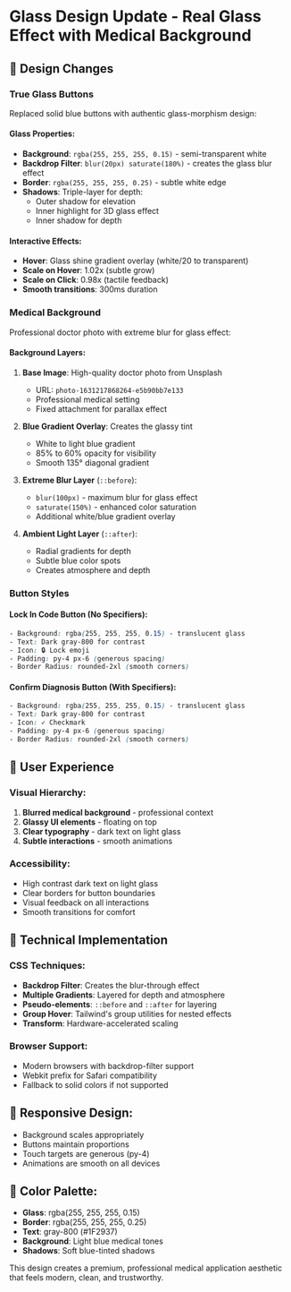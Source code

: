 # Glass Design Update - Real Glass Effect with Medical Background

## 🎨 Design Changes

### **True Glass Buttons**
Replaced solid blue buttons with authentic glass-morphism design:

#### Glass Properties:
- **Background**: `rgba(255, 255, 255, 0.15)` - semi-transparent white
- **Backdrop Filter**: `blur(20px) saturate(180%)` - creates the glass blur effect
- **Border**: `rgba(255, 255, 255, 0.25)` - subtle white edge
- **Shadows**: Triple-layer for depth:
  - Outer shadow for elevation
  - Inner highlight for 3D glass effect
  - Inner shadow for depth

#### Interactive Effects:
- **Hover**: Glass shine gradient overlay (white/20 to transparent)
- **Scale on Hover**: 1.02x (subtle grow)
- **Scale on Click**: 0.98x (tactile feedback)
- **Smooth transitions**: 300ms duration

### **Medical Background**
Professional doctor photo with extreme blur for glass effect:

#### Background Layers:
1. **Base Image**: High-quality doctor photo from Unsplash
   - URL: `photo-1631217868264-e5b90bb7e133`
   - Professional medical setting
   - Fixed attachment for parallax effect

2. **Blue Gradient Overlay**: Creates the glassy tint
   - White to light blue gradient
   - 85% to 60% opacity for visibility
   - Smooth 135° diagonal gradient

3. **Extreme Blur Layer** (`::before`):
   - `blur(100px)` - maximum blur for glass effect
   - `saturate(150%)` - enhanced color saturation
   - Additional white/blue gradient overlay

4. **Ambient Light Layer** (`::after`):
   - Radial gradients for depth
   - Subtle blue color spots
   - Creates atmosphere and depth

### **Button Styles**

#### Lock In Code Button (No Specifiers):
```css
- Background: rgba(255, 255, 255, 0.15) - translucent glass
- Text: Dark gray-800 for contrast
- Icon: 🔒 Lock emoji
- Padding: py-4 px-6 (generous spacing)
- Border Radius: rounded-2xl (smooth corners)
```

#### Confirm Diagnosis Button (With Specifiers):
```css
- Background: rgba(255, 255, 255, 0.15) - translucent glass
- Text: Dark gray-800 for contrast
- Icon: ✓ Checkmark
- Padding: py-4 px-6 (generous spacing)
- Border Radius: rounded-2xl (smooth corners)
```

## 🎯 User Experience

### Visual Hierarchy:
1. **Blurred medical background** - professional context
2. **Glassy UI elements** - floating on top
3. **Clear typography** - dark text on light glass
4. **Subtle interactions** - smooth animations

### Accessibility:
- High contrast dark text on light glass
- Clear borders for button boundaries
- Visual feedback on all interactions
- Smooth transitions for comfort

## 🚀 Technical Implementation

### CSS Techniques:
- **Backdrop Filter**: Creates the blur-through effect
- **Multiple Gradients**: Layered for depth and atmosphere
- **Pseudo-elements**: `::before` and `::after` for layering
- **Group Hover**: Tailwind's group utilities for nested effects
- **Transform**: Hardware-accelerated scaling

### Browser Support:
- Modern browsers with backdrop-filter support
- Webkit prefix for Safari compatibility
- Fallback to solid colors if not supported

## 📱 Responsive Design:
- Background scales appropriately
- Buttons maintain proportions
- Touch targets are generous (py-4)
- Animations are smooth on all devices

## 🎨 Color Palette:
- **Glass**: rgba(255, 255, 255, 0.15)
- **Border**: rgba(255, 255, 255, 0.25)
- **Text**: gray-800 (#1F2937)
- **Background**: Light blue medical tones
- **Shadows**: Soft blue-tinted shadows

This design creates a premium, professional medical application aesthetic that feels modern, clean, and trustworthy.

